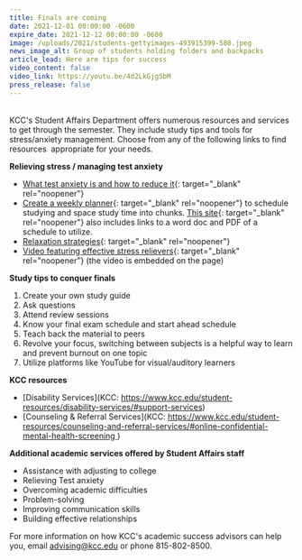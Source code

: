```yaml
---
title: Finals are coming
date: 2021-12-01 00:00:00 -0600
expire_date: 2021-12-12 00:00:00 -0600
image: /uploads/2021/students-gettyimages-493915399-580.jpeg
news_image_alt: Group of students holding folders and backpacks
article_lead: Here are tips for success
video_content: false
video_link: https://youtu.be/4d2LkGjg5bM
press_release: false
---
```

<br>KCC's Student Affairs Department offers numerous resources and services to get through the semester. They include study tips and tools for stress/anxiety management. Choose from any of the following links to find resources&nbsp; appropriate for your needs.

**Relieving stress / managing test anxiety**

* [What test anxiety is and how to reduce it](https://learningcenter.unc.edu/tips-and-tools/tackling-test-anxiety/){: target="_blank" rel="noopener"}
* [Create a weekly planner](https://learningcenter.unc.edu/tips-and-tools/weekly-planner-60-min/){: target="_blank" rel="noopener"} to schedule studying and space study time into chunks. [This site](https://learningcenter.unc.edu/tips-and-tools/weekly-planner-60-min/){: target="_blank" rel="noopener"} also includes links to a word doc and PDF of a schedule to utilize.
* [Relaxation strategies](https://www.verywellmind.com/relaxation-techniques-for-sad-3024334){: target="_blank" rel="noopener"}
* [Video featuring effective stress relievers](https://www.verywellmind.com/tips-to-reduce-stress-3145195){: target="_blank" rel="noopener"}&nbsp;(the video is embedded on the page)

**Study tips to conquer finals**

1. Create your own study guide
2. Ask questions&nbsp;
3. Attend review sessions&nbsp;
4. Know your final exam schedule and start ahead schedule&nbsp;
5. Teach back the material to peers&nbsp;
6. Revolve your focus, switching between subjects is a helpful way to learn and prevent burnout on one topic&nbsp;
7. Utilize platforms like YouTube for visual/auditory learners&nbsp;

**KCC resources**

* [Disability Services](KCC: https://www.kcc.edu/student-resources/disability-services/#support-services)
* [Counseling & Referral Services](KCC: https://www.kcc.edu/student-resources/counseling-and-referral-services/#online-confidential-mental-health-screening )

**Additional academic services offered by Student Affairs staff**

* Assistance with adjusting to college
* Relieving Test anxiety
* Overcoming academic difficulties
* Problem-solving
* Improving communication skills
* Building effective relationships

For more information on how KCC's academic success advisors can help you, email [advising@kcc.edu](mailto:advising@kcc.edu) or phone 815-802-8500.<br>&nbsp;
